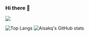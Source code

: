 ### Hi there 👋

<a href="https://discord.gg/x9hwwmGQze" target="_blank"><img src="https://img.shields.io/badge/Discord Server-5865F2?style=flat&logo=Discord&logoColor=white"/></a>

![Top Langs](https://github-readme-stats.vercel.app/api/top-langs/?username=Aisakq&langs_count=8&layout=compact$cache_seconds)
![Aisakq's GitHub stats](https://github-readme-stats.vercel.app/api?username=Aisakq&theme=default&show_icons=true$cache_seconds)
